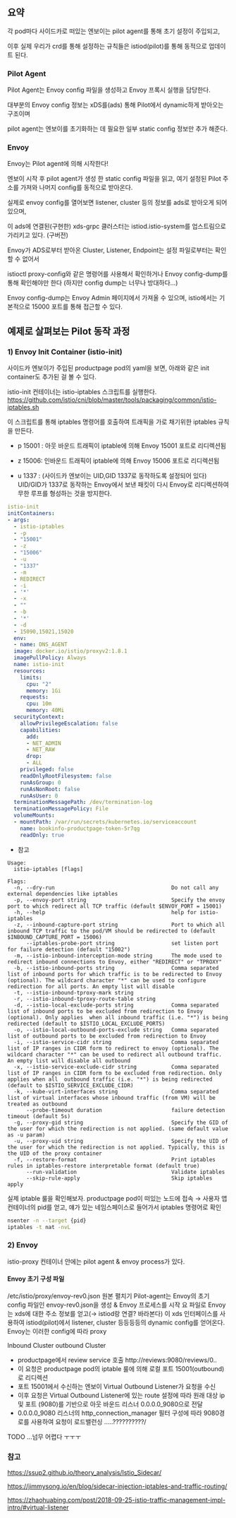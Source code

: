 ## 요약

각 pod마다 사이드카로 떠있는 엔보이는 pilot agent를 통해 초기 설정이 주입되고,

이후 실제 우리가 crd를 통해 설정하는 규칙들은 istiod(pilot)를 통해 동적으로 업데이트 된다. 



### Pilot Agent
Pilot Agent는 Envoy config 파일을 생성하고 Envoy 프록시 실행을 담당한다. 

대부분의 Envoy config 정보는 xDS를(ads) 통해 Pilot에서 dynamic하게 받아오는 구조이며

pilot agent는 엔보이를 초기화하는 데 필요한 일부 static config 정보만 추가 해준다.



### Envoy
Envoy는 Pilot agent에 의해 시작한다!

엔보이 시작 후  pilot agent가 생성 한 static config 파일을 읽고,  여기 설정된 Pilot 주소를 가져와 나머지 config를 동적으로 받아온다. 

실제로 envoy config를 열어보면 listener, cluster 등의 정보를 ads로 받아오게 되어있으며,

이 ads에 연결된(구현한) xds-grpc 클러스터는 istiod.istio-system를 업스트림으로 가리키고 있다.  (구버전)


Envoy가 ADS로부터 받아온 Cluster, Listener, Endpoint는 설정 파일로부터는 확인할 수 없어서

istioctl proxy-config와 같은 명령어를 사용해서 확인하거나 Envoy config-dump를 통해 확인해야만 한다 (하지만 config dump는 너무나 방대하다...)

Envoy config-dump는 Envoy Admin 페이지에서 가져올 수 있으며, istio에서는 기본적으로 15000 포트를 통해 접근할 수 있다. 



## 예제로 살펴보는 Pilot 동작 과정


### 1) Envoy Init Container (istio-init)
사이드카 엔보이가 주입된 productpage pod의 yaml을 보면, 아래와 같은 init container도 추가된 걸 볼 수 있다. 

istio-init 컨테이너는 istio-iptables 스크립트를 실행한다.  https://github.com/istio/cni/blob/master/tools/packaging/common/istio-iptables.sh

이 스크립트를 통해 iptables 명령어를 호출하여 트래픽을 가로 채기위한 iptables 규칙을 만든다. 

- p 15001 :  아웃 바운드 트래픽이 iptable에 의해 Envoy 15001 포트로 리디렉션됨

- z 15006: 인바운드 트래픽이 iptable에 의해 Envoy 15006 포트로 리디렉션됨

- u 1337 : (사이드카 엔보이는 UID,GID 1337로 동작하도록 설정되어 있다) UID/GID가 1337로 동작하는 Envoy에서 보낸 패킷이 다시 Envoy로 리디렉션하여 무한 루프를 형성하는 것을 방지한다. 



```yaml
istio-init
initContainers:
- args:
  - istio-iptables
  - -p
  - "15001"
  - -z
  - "15006"
  - -u
  - "1337"
  - -m
  - REDIRECT
  - -i
  - '*'
  - -x
  - ""
  - -b
  - '*'
  - -d
  - 15090,15021,15020
  env:
  - name: DNS_AGENT
  image: docker.io/istio/proxyv2:1.8.1
  imagePullPolicy: Always
  name: istio-init
  resources:
    limits:
      cpu: "2"
      memory: 1Gi
    requests:
      cpu: 10m
      memory: 40Mi
  securityContext:
    allowPrivilegeEscalation: false
    capabilities:
      add:
      - NET_ADMIN
      - NET_RAW
      drop:
      - ALL
    privileged: false
    readOnlyRootFilesystem: false
    runAsGroup: 0
    runAsNonRoot: false
    runAsUser: 0
  terminationMessagePath: /dev/termination-log
  terminationMessagePolicy: File
  volumeMounts:
  - mountPath: /var/run/secrets/kubernetes.io/serviceaccount
    name: bookinfo-productpage-token-5r7qg
    readOnly: true
```

- 참고
```
Usage:
  istio-iptables [flags]
 
Flags:
  -n, --dry-run                                     Do not call any external dependencies like iptables
  -p, --envoy-port string                           Specify the envoy port to which redirect all TCP traffic (default $ENVOY_PORT = 15001)
  -h, --help                                        help for istio-iptables
  -z, --inbound-capture-port string                 Port to which all inbound TCP traffic to the pod/VM should be redirected to (default $INBOUND_CAPTURE_PORT = 15006)
      --iptables-probe-port string                  set listen port for failure detection (default "15002")
  -m, --istio-inbound-interception-mode string      The mode used to redirect inbound connections to Envoy, either "REDIRECT" or "TPROXY"
  -b, --istio-inbound-ports string                  Comma separated list of inbound ports for which traffic is to be redirected to Envoy (optional). The wildcard character "*" can be used to configure redirection for all ports. An empty list will disable
  -t, --istio-inbound-tproxy-mark string
  -r, --istio-inbound-tproxy-route-table string
  -d, --istio-local-exclude-ports string            Comma separated list of inbound ports to be excluded from redirection to Envoy (optional). Only applies  when all inbound traffic (i.e. "*") is being redirected (default to $ISTIO_LOCAL_EXCLUDE_PORTS)
  -o, --istio-local-outbound-ports-exclude string   Comma separated list of outbound ports to be excluded from redirection to Envoy
  -i, --istio-service-cidr string                   Comma separated list of IP ranges in CIDR form to redirect to envoy (optional). The wildcard character "*" can be used to redirect all outbound traffic. An empty list will disable all outbound
  -x, --istio-service-exclude-cidr string           Comma separated list of IP ranges in CIDR form to be excluded from redirection. Only applies when all  outbound traffic (i.e. "*") is being redirected (default to $ISTIO_SERVICE_EXCLUDE_CIDR)
  -k, --kube-virt-interfaces string                 Comma separated list of virtual interfaces whose inbound traffic (from VM) will be treated as outbound
      --probe-timeout duration                      failure detection timeout (default 5s)
  -g, --proxy-gid string                            Specify the GID of the user for which the redirection is not applied. (same default value as -u param)
  -u, --proxy-uid string                            Specify the UID of the user for which the redirection is not applied. Typically, this is the UID of the proxy container
  -f, --restore-format                              Print iptables rules in iptables-restore interpretable format (default true)
      --run-validation                              Validate iptables
      --skip-rule-apply                             Skip iptables apply
```

실제 iptable 룰을 확인해보자. 
productpage pod이 떠있는 노드에 접속 → 사용자 앱 컨테이너의 pid를 얻고, 얘가 있는 네임스페이스로 들어가서 iptables 명령어로 확인

```bash
nsenter -n --target {pid}
iptables -t nat -nvL
```





### 2) Envoy 
istio-proxy 컨테이너 안에는 pilot agent & envoy process가 있다. 



#### Envoy 초기 구성 파일
/etc/istio/proxy/envoy-rev0.json 원본 펼치기
Pilot-agent는 Envoy의 초기 config 파일인 envoy-rev0.json을 생성 &  Envoy 프로세스를 시작
요 파일로 Envoy는 xds에 대한 주소 정보를 얻고(→ istiod랑 연결? 바라본다) 이 xds 인터페이스를 사용하여 istiod(pilot)에서 listener, cluster 등등등등의 dynamic config를 얻어온다. 
Envoy는 이러한 config에 따라 proxy


Inbound Cluster
outbound Cluster


- productpage에서 review service 호출  http://reviews:9080/reviews/0..
- 이 요청은 productpage pod의 iptable 룰에 의해 로컬 포트 15001(outbound)로 리디렉션
- 포트 15001에서 수신하는 엔보이 Virtual Outbound Listener가 요청을 수신
- 이후 요청은 Virtual Outbound Listener에 있는 route 설정에 따라 원래 대상 ip및 포트 (9080)를 기반으로 아웃 바운드 리스너 0.0.0.0_9080으로 전달
- 0.0.0.0_9080 리스너의 http_connection_manager 필터 구성에 따라 9080경로를 사용하여 요청이 로드밸런싱 .....??????????/

TODO ...넘무 어렵다 ㅜㅜㅜ

### 참고 

https://ssup2.github.io/theory_analysis/Istio_Sidecar/

https://jimmysong.io/en/blog/sidecar-injection-iptables-and-traffic-routing/

https://zhaohuabing.com/post/2018-09-25-istio-traffic-management-impl-intro/#virtual-listener
